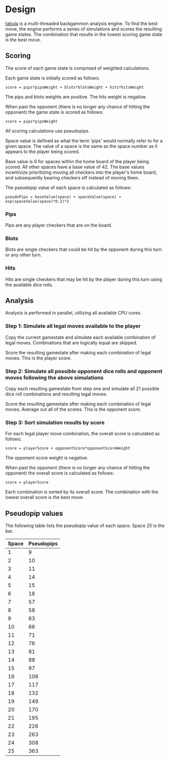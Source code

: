 # Design

[tabula](https://code.rocket9labs.com/tslocum/tabula) is a multi-threaded
backgammon analysis engine. To find the best move, the engine performs a series
of simulations and scores the resulting game states. The combination that
results in the lowest scoring game state is the best move.

## Scoring

The score of each game state is comprised of weighted calculations.

Each game state is initially scored as follows:

```
score = pips*pipsWeight + blots*blotsWeight + hits*hitsWeight
```

The pips and blots weights are positive. The hits weight is negative.

When past the opponent (there is no longer any chance of hitting the opponent)
the game state is scored as follows:

```
score = pips*pipsWeight
```

All scoring calculations use pseudopips.

Space value is defined as what the term 'pips' would normally refer to for a
given space. The value of a space is the same as the space number as it appears
to the player being scored.

Base value is 6 for spaces within the home board of the player being scored.
All other spaces have a base value of 42. The base values incentivize
prioritizing moving all checkers into the player's home board, and subsequently
bearing checkers off instead of moving them.

The pseudopip value of each space is calculated as follows:

```
pseudoPips = baseValue(space) + spaceValue(space) + exp(spaceValue(space)*0.2)*2
```

### Pips

Pips are any player checkers that are on the board.

### Blots

Blots are single checkers that could be hit by the opponent during this turn or
any other turn.

### Hits

Hits are single checkers that may be hit by the player during this turn using
the available dice rolls.

## Analysis

Analysis is performed in parallel, utilizing all available CPU cores.

### Step 1: Simulate all legal moves available to the player

Copy the current gamestate and simulate each available combination of legal moves.
Combinations that are logically equal are skipped.

Score the resulting gamestate after making each combination of legal moves.
This is the player score.

### Step 2: Simulate all possible opponent dice rolls and opponent moves following the above simulations

Copy each resulting gamestate from step one and simulate all 21 possible dice
roll combinations and resulting legal moves.

Score the resulting gamestate after making each combination of legal moves.
Average out all of the scores. This is the opponent score.

### Step 3: Sort simulation results by score

For each legal player move combination, the overall score is calculated as follows:

```
score = playerScore + opponentScore*opponentScoreWeight
```

The opponent score weight is negative.

When past the opponent (there is no longer any chance of hitting the opponent)
the overall score is calculated as follows:

```
score = playerScore
```

Each combination is sorted by its overall score. The combination with the
lowest overall score is the best move.

## Pseudopip values

The following table lists the pseudopip value of each space. Space 25 is the bar.

| Space | Pseudopips |
| --- | --- |
| 1 | 9 |
| 2 | 10 |
| 3 | 11 |
| 4 | 14 |
| 5 | 15 |
| 6 | 18 |
| 7 | 57 |
| 8 | 58 |
| 9 | 63 |
| 10 | 66 |
| 11 | 71 |
| 12 | 76 |
| 13 | 81 |
| 14 | 88 |
| 15 | 97 |
| 16 | 106 |
| 17 | 117 |
| 18 | 132 |
| 19 | 149 |
| 20 | 170 |
| 21 | 195 |
| 22 | 226 |
| 23 | 263 |
| 24 | 308 |
| 25 | 363 |
